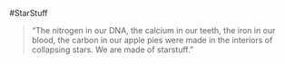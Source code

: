 #StarStuff
>“The nitrogen in our DNA, the calcium in our teeth, the iron in our blood, the carbon in our apple pies were made in the interiors of collapsing stars. We are made of starstuff.” 